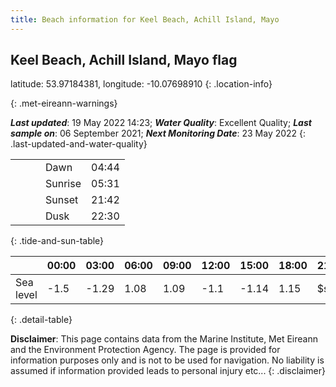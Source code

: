 ```yaml
---
title: Beach information for Keel Beach, Achill Island, Mayo
---
```

## Keel Beach, Achill Island, Mayo <span class="material-icons blue-flag" alt="This a Blue Flag beach">flag</span>

latitude: 53.97184381, longitude: -10.07698910
{: .location-info}


{: .met-eireann-warnings}

___Last updated___: 19 May 2022 14:23; ___Water Quality___: Excellent Quality;
___Last sample on___: 06 September 2021; ___Next Monitoring Date___: 23 May 2022
{: .last-updated-and-water-quality}

|   |   |   |   |   |
|---|---|---|---|---|
|   |   |   | Dawn  | 04:44 |
|   |   |   | Sunrise  | 05:31 |
|   |   |   | Sunset  | 21:42 |
|   |   |   | Dusk  | 22:30 |
{: .tide-and-sun-table}

<div></div>

| | 00:00 | 03:00 | 06:00 | 09:00 | 12:00 | 15:00 | 18:00 | 21:00 |
|---|---|---|---|---|---|---|---|---|
| Sea level | -1.5 | -1.29 | 1.08 | 1.09| -1.1 | -1.14 | 1.15 | $sl21 |
{: .detail-table}

__Disclaimer__: This page contains data from the Marine Institute,
Met Eireann and the Environment Protection Agency. The page is provided for
information purposes only and is not to be used for navigation. No liability
is assumed if information provided leads to personal injury etc...
{: .disclaimer}